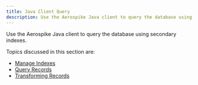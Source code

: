 ```yaml
---
title: Java Client Query
description: Use the Aerospike Java client to query the database using secondary indexes.
---
```


Use the Aerospike Java client to query the database using secondary indexes.

Topics discussed in this section are:

- [Manage Indexes](/docs/client/java/usage/query/sindex.html)
- [Query Records](/docs/client/java/usage/query/query.html)
- [Transforming Records](/docs/client/java/usage/query/query_udf.html)
